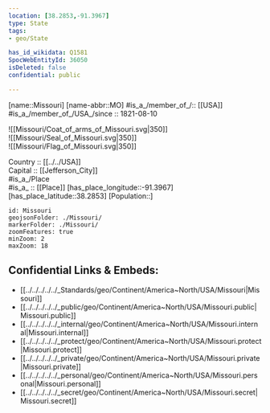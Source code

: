 ```yaml
---
location: [38.2853,-91.3967] 
type: State
tags:
- geo/State

has_id_wikidata: Q1581 
SpocWebEntityId: 36050
isDeleted: false
confidential: public

---
```

[name::Missouri] 
[name-abbr::MO] 
#is_a_/member_of_/:: [[USA]]
#is_a_/member_of_/USA_/since :: 1821-08-10 


![[Missouri/Coat_of_arms_of_Missouri.svg|350]]  
![[Missouri/Seal_of_Missouri.svg|350]]  
![[Missouri/Flag_of_Missouri.svg|350]]  

Country :: [[../../USA]]  
Capital :: [[Jefferson_City]]  
#is_a_/Place  
#is_a_ :: [[Place]] 
[has_place_longitude::-91.3967] 
[has_place_latitude::38.2853] 
[Population::] 



```leaflet
id: Missouri
geojsonFolder: ./Missouri/
markerFolder: ./Missouri/
zoomFeatures: true 
minZoom: 2 
maxZoom: 18
```


## Confidential Links & Embeds: 
- [[../../../../../_Standards/geo/Continent/America~North/USA/Missouri|Missouri]] 
- [[../../../../../_public/geo/Continent/America~North/USA/Missouri.public|Missouri.public]] 
- [[../../../../../_internal/geo/Continent/America~North/USA/Missouri.internal|Missouri.internal]] 
- [[../../../../../_protect/geo/Continent/America~North/USA/Missouri.protect|Missouri.protect]] 
- [[../../../../../_private/geo/Continent/America~North/USA/Missouri.private|Missouri.private]] 
- [[../../../../../_personal/geo/Continent/America~North/USA/Missouri.personal|Missouri.personal]] 
- [[../../../../../_secret/geo/Continent/America~North/USA/Missouri.secret|Missouri.secret]] 
